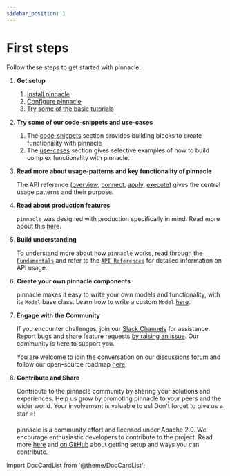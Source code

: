 ```yaml
---
sidebar_position: 1
---
```


# First steps

Follow these steps to get started with pinnacle:

1. **Get setup**
     
    1. [Install pinnacle](./installation.md)
    2. [Configure pinnacle](./configuration.md)
    3. [Try some of the basic tutorials](../tutorials/intro.md)

2. **Try some of our code-snippets and use-cases**

    1. The [code-snippets](../code_snippets) section provides building blocks to create functionality with pinnacle
    2. The [use-cases](../use_cases) section gives selective examples of how to build complex functionality with pinnacle.

3. **Read more about usage-patterns and key functionality of pinnacle**

    The API reference ([overview](../core_api/), [connect](../connect_api/), [apply](../apply_api/), [execute](../execute_api/)) gives
    the central usage patterns and their purpose.

4. **Read about production features**

    `pinnacle` was designed with production specifically in mind. Read more about this [here](../production/).

5. **Build understanding**

    To understand more about how `pinnacle` works, read through the [`Fundamentals`](../fundamentals/glossary) and refer to the [`API References`](https://docs.pinnacle.io/apidocs/source/pinnacle.html) for detailed information on API usage.

6. **Create your own pinnacle components**

    pinnacle makes it easy to write your own models and functionality, with its `Model` base class. Learn how to write
    a custom `Model` [here](../create_functionality).

7. **Engage with the Community**

    If you encounter challenges, join our [Slack Channels](https://join.slack.com/t/pinnacle/shared_invite/zt-1zuojj0k0-RjAYBs1TDsvEa7yaFGa6QA) for assistance. Report bugs and share feature requests [by raising an issue]((https://github.com/pinnacle/pinnacle/issues).). Our community is here to support you.

    You are welcome to join the conversation on our [discussions forum](https://github.com/pinnacle/pinnacle/discussions) and follow our open-source roadmap [here](https://github.com/orgs/pinnacle/projects/1/views/10).

8. **Contribute and Share**

    Contribute to the pinnacle community by sharing your solutions and experiences. 
    Help us grow by promoting pinnacle to your peers and the wider world. Your involvement is valuable to us! Don't forget to give us a star ⭐!

    pinnacle is a community effort and licensed under Apache 2.0. We encourage enthusiastic developers to contribute to the project. Read more [here](../setup/contributing) and [on GitHub](https://github.com/pinnacle/pinnacle/) about getting setup and ways you can contribute.


import DocCardList from '@theme/DocCardList';

<DocCardList />